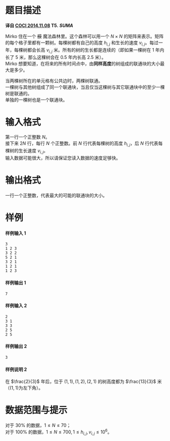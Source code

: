 
# 题目描述

 **译自 [COCI 2014.11.08](http://www.hsin.hr/coci/archive/2014_2015/) T5.** ***SUMA***

Mirko 住在一个 ~~膜~~ 魔法森林里。这个森林可以用一个 $N\times N$ 的矩阵来表示。矩阵的每个格子里都有一颗树。每棵树都有自己的高度 $h_{i,j}$ 和生长的速度 $v_{i,j}$。每过一年，每棵树都会长高 $v_{i,j}$ 米。所有的树的生长都是连续的（即如果一棵树在 $1$ 年内长了 $5$ 米，那么这棵树会在 $0.5$ 年内长高 $2.5$ 米）。  
Mirko 想要知道，在将来的所有时间点中，由**同样高度**的树组成的联通块的大小最大是多少。

当两棵树所在的单元格有公共边时，两棵树联通。    
一棵树与其他树组成了同一个联通块，当且仅当这棵树与其它联通块中的至少一棵树是联通的。  
单独的一棵树也是一个联通块。

# 输入格式

第一行一个正整数 $N$。  
接下来 $2N$ 行，每行 $N$ 个正整数。前 $N$ 行代表每棵树的高度 $h_{i,j}$，后 $N$ 行代表每棵树的生长速度 $v_{i,j}$。  
输入数据可能很大，所以请保证您读入数据的速度足够快。

# 输出格式

一行一个正整数，代表最大的可能的联通块的大小。

# 样例

#### 样例输入 1
```plain
3
1 2 3
3 2 2
5 2 1
3 2 1
1 2 1
1 2 3
```
#### 样例输出 1
```plain
7
```
#### 样例输入 2
```plain
2
3 1
3 3
2 5
2 5
```
#### 样例输出 2
```plain
3
```
#### 样例说明 2
在 $\frac{2}{3}$ 年后，位于 $(1,1),(1,2),(2,1)$ 的树高度都为 $\frac{13}{3}$ 米（$(1,1)$为左下角）。

# 数据范围与提示

对于 $30\%$ 的数据，$1 \leq N \leq 70$；  
对于 $100\%$ 的数据，$1\leq N \leq 700, 1\leq h_{i,j},v_{i,j} \leq 10^6$。



